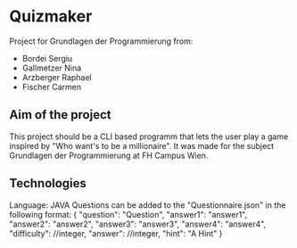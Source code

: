 # Quizmaker

Project for Grundlagen der Programmierung from:
* Bordei Sergiu
* Gallmetzer Nina
* Arzberger Raphael
* Fischer Carmen

## Aim of the project
This project should be a CLI based programm that lets the user play a game inspired by "Who want's to be a millionaire". 
It was made for the subject Grundlagen der Programmierung at FH Campus Wien.

## Technologies
Language: JAVA
Questions can be added to the "Questionnaire.json" in the following format:
{
    "question": "Question",
    "answer1": "answer1",
    "answer2": "answer2",
    "answer3": "answer3",
    "answer4": "answer4",
    "difficulty": //integer,
    "answer": //integer,
    "hint": "A Hint"
  }
